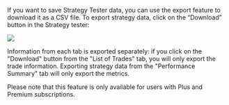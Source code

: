 If you want to save Strategy Tester data, you can use the export feature to download it as a CSV file. To export strategy data, click on the “Download” button in the Strategy tester:

![](https://s3.amazonaws.com/cdn.freshdesk.com/data/helpdesk/attachments/production/43464054459/original/jZ2z_bE1HqQ9ycRJiQsIPy8s2c7dnJSvQQ.png?1706607283)

Information from each tab is exported separately: if you click on the "Download" button from the "List of Trades" tab, you will only export the trade information. Exporting strategy data from the "Performance Summary" tab will only export the metrics.

Please note that this feature is only available for users with Plus and Premium subscriptions.